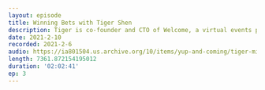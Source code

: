 ```yaml
---
layout: episode
title: Winning Bets with Tiger Shen
description: Tiger is co-founder and CTO of Welcome, a virtual events platform born from YC's COVID batch. We discuss finishing high school at 16 to work full-time as a software engineer, how to learn like a machine, professional fantasy sports, and persevering in the face of flames.
date: 2021-2-10
recorded: 2021-2-6
audio: https://ia801504.us.archive.org/10/items/yup-and-coming/tiger-mixed-v1-revised.mp3
length: 7361.872154195012
duration: '02:02:41'
ep: 3
---
```


